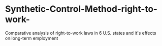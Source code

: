 # Synthetic-Control-Method-right-to-work-
Comparative analysis of right-to-work laws in 6 U.S. states and it's effects on long-term employment
